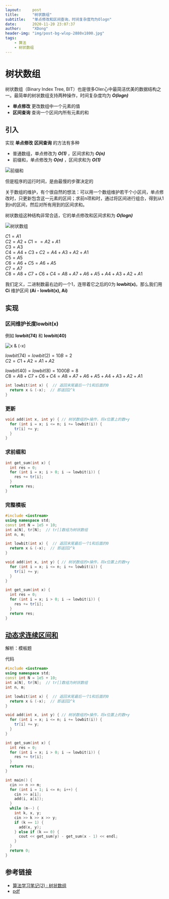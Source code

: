 ```yaml
---
layout:     post
title:      "树状数组"
subtitle:   "单点修改和区间查询，时间复杂度均为Ologn"
date:       2020-11-20 23:07:37
author:     "XDong"
header-img: "img/post-bg-wlop-2880x1800.jpg"
tags:
    - 算法
    - 树状数组
---
```



# 树状数组

树状数组（Binary Index Tree, BIT）也是很多OIer心中最简洁优美的数据结构之一。最简单的树状数组支持两种操作，时间复杂度均为 ***O(logn)***

- **单点修改** 更改数组中一个元素的值
- **区间查询** 查询一个区间内所有元素的和

## 引入

实现 **单点修改** **区间查询** 的方法有多种

- 普通数组，单点修改为 ***O(1)*** ，区间求和为 ***O(n)***
- 前缀和，单点修改为 ***O(n)*** ，区间求和为 ***O(1)***

![前缀和](/img/algorithms/partial-sum.png)

但是程序的运行时间，是由最慢的步骤决定的

关于数组的维护，有个很自然的想法：可以用一个数组维护若干个小区间，单点修改时，只更新包含这一元素的区间；求前n项和时，通过将区间进行组合，得到从1到n的区间，然后对所有用到的区间求和。

树状数组这种结构非常合适，它的单点修改和区间求和为 ***O(logn)***

![树状数组](/img/algorithms/binary-index-tree-1.jpg)

$C1 = A1$  
$C2 = A2 + C1 == A2 + A1$  
$C3 = A3$  
$C4 = A4 + C3 + C2 = A4 + A3 + A2 + A1$  
$C5 = A5$  
$C6 = A6 + C5 = A6 + A5$  
$C7 = A7$  
$C8 = A8 + C7 + C6 + C4 = A8 + A7 + A6 + A5 + A4 + A3 + A2 + A1$  

我们定义，二进制数最右边的一个1，连带着它之后的0为 **lowbit(x)**。那么我们用 **Ci** 维护区间 **(Ai - lowbit(x), Ai)**

## 实现

### 区间维护长度lowbit(x)

例如 **lowbit(74)** 和 **lowbit(40)**

![x & (-x)](/img/algorithms/binary-index-tree-2.png)

$lowbit(74) = lowbit(2) = 10B = 2$  
$C2 = C1 + A2 = A1 + A2$  

$lowbit(40) = lowbit(8) = 1000B = 8$  
$C8 = A8 + C7 + C6 + C4 = A8 + A7 + A6 + A5 + A4 + A3 + A2 + A1$  

```cpp
int lowbit(int x) {  // 返回末尾最后一个1和后面的0
  return x & (-x);  // 即返回2^k
}
```

### 更新

```cpp
void add(int x, int y) { // 树状数组的+操作，将x位置上的数+y
  for (int i = x; i <= n; i += lowbit(i)) {
    tr[i] += y;
  }
}
```

### 求前缀和

```cpp
int get_sum(int x) {
  int res = 0;
  for (int i = x; i > 0; i -= lowbit(i)) {
    res += tr[i];
  }
  return res;
}
```

### 完整模板

```cpp
#include <iostream>
using namespace std;
const int N = 1e5 + 10;
int a[N], tr[N];  // tr[]数组为树状数组
int n, m;

int lowbit(int x) {  // 返回末尾最后一个1和后面的0
  return x & (-x);  // 即返回2^k
}

void add(int x, int y) { // 树状数组的+操作，将x位置上的数+y
  for (int i = x; i <= n; i += lowbit(i)) {
    tr[i] += y;
  }
}

int get_sum(int x) {
  int res = 0;
  for (int i = x; i > 0; i -= lowbit(i)) {
    res += tr[i];
  }
  return res;
}
```

## [动态求连续区间和](https://www.acwing.com/problem/content/1266/)

解析：模板题

代码

```cpp
#include <iostream>
using namespace std;
const int N = 1e5 + 10;
int a[N], tr[N];  // tr[]数组为树状数组
int n, m;

int lowbit(int x) {  // 返回末尾最后一个1和后面的0
  return x & (-x);  // 即返回2^k
}

void add(int x, int y) { // 树状数组的+操作，将x位置上的数+y
  for (int i = x; i <= n; i += lowbit(i)) {
    tr[i] += y;
  }
}

int get_sum(int x) {
  int res = 0;
  for (int i = x; i > 0; i -= lowbit(i)) {
    res += tr[i];
  }
  return res;
}

int main() {
  cin >> n >> m;
  for (int i = 1; i <= n; i++) {
    cin >> a[i];
    add(i, a[i]);
  }
  while (m--) {
    int k, x, y;
    cin >> k >> x >> y;
    if (k == 1) {
      add(x, y);
    } else if (k == 0) {
      cout << get_sum(y) - get_sum(x - 1) << endl;
    }
  }
  return 0;
}
```

## 参考链接

- [算法学习笔记(2) : 树状数组](https://zhuanlan.zhihu.com/p/93795692)
- [pdf](/pdf/10.1.pdf)
